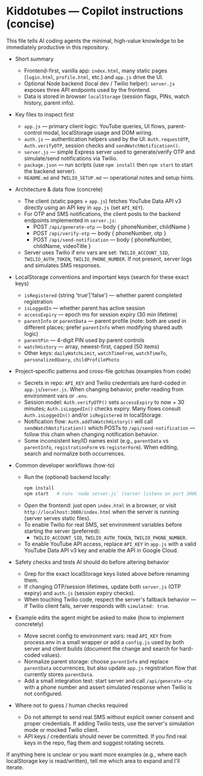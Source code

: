 <!-- Guidance for AI coding agents working on the Kiddotubes repository -->
# Kiddotubes — Copilot instructions (concise)

This file tells AI coding agents the minimal, high-value knowledge to be immediately productive in this repository.

- Short summary
  - Frontend-first, vanilla app: `index.html`, many static pages (`login.html`, `profile.html`, etc.) and `app.js` drive the UI.
  - Optional Node backend (local dev / Twilio helper): `server.js` exposes three API endpoints used by the frontend.
  - Data is stored in browser `localStorage` (session flags, PINs, watch history, parent info).

- Key files to inspect first
  - `app.js` — primary client logic: YouTube queries, UI flows, parent-control modal, localStorage usage and DOM wiring.
  - `auth.js` — authentication helpers used by the UI: `Auth.requestOTP`, `Auth.verifyOTP`, session checks and `sendWatchNotification()`.
  - `server.js` — simple Express server used to generate/verify OTP and simulate/send notifications via Twilio.
  - `package.json` — run scripts (use `npm install` then `npm start` to start the backend server).
  - `README.md` and `TWILIO_SETUP.md` — operational notes and setup hints.

- Architecture & data flow (concrete)
  - The client (static pages + `app.js`) fetches YouTube Data API v3 directly using an API key in `app.js` (set `API_KEY`).
  - For OTP and SMS notifications, the client posts to the backend endpoints implemented in `server.js`:
    - POST `/api/generate-otp` — body { phoneNumber, childName }
    - POST `/api/verify-otp` — body { phoneNumber, otp }
    - POST `/api/send-notification` — body { phoneNumber, childName, videoTitle }
  - Server uses Twilio if env vars are set: `TWILIO_ACCOUNT_SID`, `TWILIO_AUTH_TOKEN`, `TWILIO_PHONE_NUMBER`. If not present, server logs and simulates SMS responses.

- LocalStorage conventions and important keys (search for these exact keys)
  - `isRegistered` (string 'true'|'false') — whether parent completed registration
  - `isLoggedIn` — whether parent has active session
  - `accessExpiry` — epoch ms for session expiry (30 min lifetime)
  - `parentInfo` or `parentData` — parent profile (note: both are used in different places; prefer `parentInfo` when modifying shared auth logic)
  - `parentPin` — 4-digit PIN used by parent controls
  - `watchHistory` — array, newest-first, capped (50 items)
  - Other keys: `dailyWatchLimit`, `watchTimeFrom`, `watchTimeTo`, `personalizedQuery`, `childProfilePhoto`

- Project-specific patterns and cross-file gotchas (examples from code)
  - Secrets in repo: `API_KEY` and Twilio credentials are hard-coded in `app.js`/`server.js`. When changing behavior, prefer reading from environment vars or `.env`.
  - Session model: `Auth.verifyOTP()` sets `accessExpiry` to now + 30 minutes; `Auth.isLoggedIn()` checks expiry. Many flows consult `Auth.isLoggedIn()` and/or `isRegistered` in localStorage.
  - Notification flow: `Auth.addToWatchHistory()` will call `sendWatchNotification()` which POSTs to `/api/send-notification` — follow this chain when changing notification behavior.
  - Some inconsistent key/ID names exist (e.g., `parentData` vs `parentInfo`, `registrationForm` vs `registerForm`). When editing, search and normalize both occurrences.

- Common developer workflows (how-to)
  - Run the (optional) backend locally:
    ```bash
    npm install
    npm start   # runs `node server.js` (server listens on port 3000)
    ```
  - Open the frontend: just open `index.html` in a browser, or visit `http://localhost:3000/index.html` when the server is running (server serves static files).
  - To enable Twilio for real SMS, set environment variables before starting the server (preferred):
    - `TWILIO_ACCOUNT_SID`, `TWILIO_AUTH_TOKEN`, `TWILIO_PHONE_NUMBER`.
  - To enable YouTube API access, replace `API_KEY` in `app.js` with a valid YouTube Data API v3 key and enable the API in Google Cloud.

- Safety checks and tests AI should do before altering behavior
  - Grep for the exact localStorage keys listed above before renaming them.
  - If changing OTP/session lifetimes, update both `server.js` (OTP expiry) and `auth.js` (session expiry checks).
  - When touching Twilio code, respect the server's fallback behavior — if Twilio client fails, server responds with `simulated: true`.

- Example edits the agent might be asked to make (how to implement concretely)
  - Move secret config to environment vars: read `API_KEY` from process.env in a small wrapper or add a `config.js` used by both server and client builds (document the change and search for hard-coded values).
  - Normalize parent storage: choose `parentInfo` and replace `parentData` occurrences, but also update `app.js` registration flow that currently stores `parentData`.
  - Add a small integration test: start server and call `/api/generate-otp` with a phone number and assert simulated response when Twilio is not configured.

- Where not to guess / human checks required
  - Do not attempt to send real SMS without explicit owner consent and proper credentials. If adding Twilio tests, use the server's simulation mode or mocked Twilio client.
  - API keys / credentials should never be committed. If you find real keys in the repo, flag them and suggest rotating secrets.

If anything here is unclear or you want more examples (e.g., where each localStorage key is read/written), tell me which area to expand and I'll iterate.
